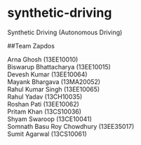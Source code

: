 # synthetic-driving
Synthetic Driving (Autonomous Driving)

##Team Zapdos

Arna Ghosh (13EE10010) <br />
Biswarup Bhattacharya (13EE10015) <br />
Devesh Kumar (13EE10064) <br />
Mayank Bhargava (13MA20052) <br />
Rahul Kumar Singh (13EE10065) <br />
Rahul Yadav (13CH10035) <br />
Roshan Pati (13EE10062) <br />
Pritam Khan (13CS10036) <br />
Shyam Swaroop (13CE10041) <br />
Somnath Basu Roy Chowdhury (13EE35017) <br />
Sumit Agarwal (13CS10061) <br />